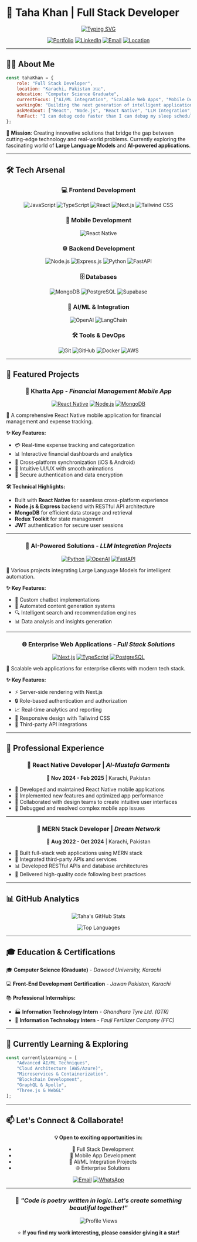# 🚀 Taha Khan | Full Stack Developer

<div align="center">
  
[![Typing SVG](https://readme-typing-svg.herokuapp.com?font=Fira+Code&weight=600&size=28&pause=1000&color=00D4FF&center=true&vCenter=true&random=false&width=600&lines=Full+Stack+Developer;MERN+Stack+Specialist;React+Native+Expert;AI%2FML+Enthusiast;Problem+Solver)](https://git.io/typing-svg)

</div>

<div align="center">
  
[![Portfolio](https://img.shields.io/badge/🌐_Portfolio-4285F4?style=for-the-badge&logoColor=white)](https://taha-alpha.vercel.app/)
[![LinkedIn](https://img.shields.io/badge/LinkedIn-0077B5?style=for-the-badge&logo=linkedin&logoColor=white)](https://www.linkedin.com/in/tahakk/)
[![Email](https://img.shields.io/badge/Email-EA4335?style=for-the-badge&logo=gmail&logoColor=white)](mailto:tahak6715@gmail.com)
[![Location](https://img.shields.io/badge/📍_Karachi,_Pakistan-00C851?style=for-the-badge)](https://maps.google.com/?q=Karachi,Pakistan)

</div>

---

## 👨‍💻 About Me

```javascript
const tahaKhan = {
    role: "Full Stack Developer",
    location: "Karachi, Pakistan 🇵🇰",
    education: "Computer Science Graduate",
    currentFocus: ["AI/ML Integration", "Scalable Web Apps", "Mobile Development"],
    workingOn: "Building the next generation of intelligent applications",
    askMeAbout: ["React", "Node.js", "React Native", "LLM Integration", "MongoDB"],
    funFact: "I can debug code faster than I can debug my sleep schedule! 😴"
};
```

🎯 **Mission**: Creating innovative solutions that bridge the gap between cutting-edge technology and real-world problems. Currently exploring the fascinating world of **Large Language Models** and **AI-powered applications**.

---

## 🛠️ Tech Arsenal

<div align="center">

### 💻 Frontend Development
![JavaScript](https://img.shields.io/badge/JavaScript-F7DF1E?style=for-the-badge&logo=javascript&logoColor=black)
![TypeScript](https://img.shields.io/badge/TypeScript-007ACC?style=for-the-badge&logo=typescript&logoColor=white)
![React](https://img.shields.io/badge/React-20232A?style=for-the-badge&logo=react&logoColor=61DAFB)
![Next.js](https://img.shields.io/badge/Next.js-000000?style=for-the-badge&logo=next.js&logoColor=white)
![Tailwind CSS](https://img.shields.io/badge/Tailwind_CSS-38B2AC?style=for-the-badge&logo=tailwind-css&logoColor=white)

### 📱 Mobile Development
![React Native](https://img.shields.io/badge/React_Native-20232A?style=for-the-badge&logo=react&logoColor=61DAFB)

### ⚙️ Backend Development
![Node.js](https://img.shields.io/badge/Node.js-43853D?style=for-the-badge&logo=node.js&logoColor=white)
![Express.js](https://img.shields.io/badge/Express.js-404D59?style=for-the-badge&logo=express&logoColor=white)
![Python](https://img.shields.io/badge/Python-3776AB?style=for-the-badge&logo=python&logoColor=white)
![FastAPI](https://img.shields.io/badge/FastAPI-005571?style=for-the-badge&logo=fastapi&logoColor=white)

### 🗄️ Databases
![MongoDB](https://img.shields.io/badge/MongoDB-4EA94B?style=for-the-badge&logo=mongodb&logoColor=white)
![PostgreSQL](https://img.shields.io/badge/PostgreSQL-316192?style=for-the-badge&logo=postgresql&logoColor=white)
![Supabase](https://img.shields.io/badge/Supabase-3ECF8E?style=for-the-badge&logo=supabase&logoColor=white)

### 🤖 AI/ML & Integration
![OpenAI](https://img.shields.io/badge/OpenAI-412991?style=for-the-badge&logo=openai&logoColor=white)
![LangChain](https://img.shields.io/badge/🦜_LangChain-1C3C3C?style=for-the-badge)

### 🛠️ Tools & DevOps
![Git](https://img.shields.io/badge/Git-F05032?style=for-the-badge&logo=git&logoColor=white)
![GitHub](https://img.shields.io/badge/GitHub-100000?style=for-the-badge&logo=github&logoColor=white)
![Docker](https://img.shields.io/badge/Docker-2496ED?style=for-the-badge&logo=docker&logoColor=white)
![AWS](https://img.shields.io/badge/AWS-232F3E?style=for-the-badge&logo=amazon-aws&logoColor=white)

</div>

---

## 🎯 Featured Projects

<div align="center">

### 📱 **Khatta App** - *Financial Management Mobile App*
[![React Native](https://img.shields.io/badge/React_Native-20232A?style=flat-square&logo=react&logoColor=61DAFB)](#)
[![Node.js](https://img.shields.io/badge/Node.js-43853D?style=flat-square&logo=node.js&logoColor=white)](#)
[![MongoDB](https://img.shields.io/badge/MongoDB-4EA94B?style=flat-square&logo=mongodb&logoColor=white)](#)

</div>

🚀 A comprehensive React Native mobile application for financial management and expense tracking.

**✨ Key Features:**
- 💳 Real-time expense tracking and categorization
- 📊 Interactive financial dashboards and analytics
- 🔄 Cross-platform synchronization (iOS & Android)
- 📱 Intuitive UI/UX with smooth animations
- 🔐 Secure authentication and data encryption

**🛠️ Technical Highlights:**
- Built with **React Native** for seamless cross-platform experience
- **Node.js & Express** backend with RESTful API architecture
- **MongoDB** for efficient data storage and retrieval
- **Redux Toolkit** for state management
- **JWT** authentication for secure user sessions

---

<div align="center">

### 🤖 **AI-Powered Solutions** - *LLM Integration Projects*
[![Python](https://img.shields.io/badge/Python-3776AB?style=flat-square&logo=python&logoColor=white)](#)
[![OpenAI](https://img.shields.io/badge/OpenAI-412991?style=flat-square&logo=openai&logoColor=white)](#)
[![FastAPI](https://img.shields.io/badge/FastAPI-005571?style=flat-square&logo=fastapi&logoColor=white)](#)

</div>

🧠 Various projects integrating Large Language Models for intelligent automation.

**✨ Key Features:**
- 🤖 Custom chatbot implementations
- 📝 Automated content generation systems
- 🔍 Intelligent search and recommendation engines
- 📊 Data analysis and insights generation

---

<div align="center">

### 🌐 **Enterprise Web Applications** - *Full Stack Solutions*
[![Next.js](https://img.shields.io/badge/Next.js-000000?style=flat-square&logo=next.js&logoColor=white)](#)
[![TypeScript](https://img.shields.io/badge/TypeScript-007ACC?style=flat-square&logo=typescript&logoColor=white)](#)
[![PostgreSQL](https://img.shields.io/badge/PostgreSQL-316192?style=flat-square&logo=postgresql&logoColor=white)](#)

</div>

🏢 Scalable web applications for enterprise clients with modern tech stack.

**✨ Key Features:**
- ⚡ Server-side rendering with Next.js
- 🔒 Role-based authentication and authorization
- 📈 Real-time analytics and reporting
- 🎨 Responsive design with Tailwind CSS
- 🔄 Third-party API integrations

---

## 💼 Professional Experience

<div align="center">

### 🏢 **React Native Developer** | *Al-Mustafa Garments*
**📅 Nov 2024 - Feb 2025** | Karachi, Pakistan

</div>

- 📱 Developed and maintained React Native mobile applications
- 🔧 Implemented new features and optimized app performance
- 🤝 Collaborated with design teams to create intuitive user interfaces
- 🐛 Debugged and resolved complex mobile app issues

---

<div align="center">

### 🏢 **MERN Stack Developer** | *Dream Network*
**📅 Aug 2022 - Oct 2024** | Karachi, Pakistan

</div>

- 🚀 Built full-stack web applications using MERN stack
- 🔗 Integrated third-party APIs and services
- 📊 Developed RESTful APIs and database architectures
- 🎯 Delivered high-quality code following best practices

---

## 📊 GitHub Analytics

<div align="center">
  
![Taha's GitHub Stats](https://github-readme-stats.vercel.app/api?username=YOUR_GITHUB_USERNAME&show_icons=true&theme=radical&hide_border=true&count_private=true)

![Top Languages](https://github-readme-stats.vercel.app/api/top-langs/?username=YOUR_GITHUB_USERNAME&layout=compact&theme=radical&hide_border=true)

</div>

---

## 🎓 Education & Certifications

🎓 **Computer Science (Graduate)** - *Dawood University, Karachi*

💻 **Front-End Development Certification** - *Jawan Pakistan, Karachi*

📚 **Professional Internships:**
- 🏭 **Information Technology Intern** - *Ghandhara Tyre Ltd. (GTR)*
- 🌱 **Information Technology Intern** - *Fauji Fertilizer Company (FFC)*

---

## 🌱 Currently Learning & Exploring

```javascript
const currentlyLearning = [
    "Advanced AI/ML Techniques",
    "Cloud Architecture (AWS/Azure)",
    "Microservices & Containerization",
    "Blockchain Development",
    "GraphQL & Apollo",
    "Three.js & WebGL"
];
```

---

## 📫 Let's Connect & Collaborate!

<div align="center">

**💡 Open to exciting opportunities in:**
- 🚀 Full Stack Development
- 📱 Mobile App Development  
- 🤖 AI/ML Integration Projects
- 🌐 Enterprise Solutions

[![Email](https://img.shields.io/badge/📧_tahak6715@gmail.com-EA4335?style=for-the-badge&logo=gmail&logoColor=white)](mailto:tahak6715@gmail.com)
[![WhatsApp](https://img.shields.io/badge/📱_+92_332_8244939-25D366?style=for-the-badge&logo=whatsapp&logoColor=white)](https://wa.me/923328244939)

</div>

---

<div align="center">

### 💫 *"Code is poetry written in logic. Let's create something beautiful together!"*

![Profile Views](https://komarev.com/ghpvc/?username=YOUR_GITHUB_USERNAME&color=blueviolet&style=for-the-badge)

⭐ **If you find my work interesting, please consider giving it a star!**

</div>
